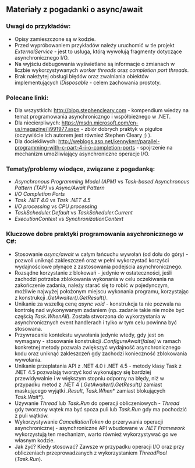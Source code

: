## Materiały z pogadanki o async/await

### Uwagi do przykładów:
* Opisy zamieszczone są w kodzie.
* Przed wypróbowaniem przykładów należy uruchomić w tle projekt *ExternalService* - jest to usługa, którą wywołują fragmenty dotyczące asynchronicznego I/O.
* Na wyjściu debugowania wyświetlane są informacje o zmianach w liczbie wykorzystywanych *worker threads* oraz *completion port threads*.
* Brak należytej obsługi błędów oraz zwalniania obiektów implementujących *IDisposable* - celem zachowania prostoty.

### Polecane linki:
* Dla wszystkich: http://blog.stephencleary.com - kompendium wiedzy na temat programowania asynchroniczngo i współbieżnego w .NET.
* Dla niecierpliwych: https://msdn.microsoft.com/en-us/magazine/jj991977.aspx - zbiór dobrych praktyk w pigułce (oczywiście ich autorem jest również Stephen Cleary ;) ).
* Dla dociekliwych: http://weblogs.asp.net/kennykerr/parallel-programming-with-c-part-4-i-o-completion-ports - spojrzenie na mechanizm umożliwiający asynchroniczne operacje I/O.

### Tematy/problemy wiodące, związane z pogadanką:
* *Asynchronous Programming Model (APM)* vs *Task-based Asynchronous Pattern (TAP)* vs *Async/Await Pattern* 
* *I/O Completion Ports*
* *Task .NET 4.0* vs *Task .NET 4.5*
* *I/O processing* vs *CPU processing*
* *TaskScheduler.Default* vs *TaskScheduler.Current*
* *ExecutionContext* vs *SynchronizationContext*

### Kluczowe dobre praktyki programowania asychronicznego w C#:
* Stosowanie *async/await* w całym łańcuchu wywołań (od dołu do góry) - pozwoli uniknąć zakleszczeń oraz w pełni wykorzystać korzyści wydajnościowe płynące z zastosowania podejścia asynchronicznego.
* Rozsądne korzystanie z blokowań - jedynie w ostateczności, jeśli zachodzi potrzeba zblokowania wykonania w celu oczekiwania na zakończenie zadania, należy starać się to robić w pojedynczym, możliwie najwyżej położonym miejscu wykonania programu, korzystając z konstrukcji *.GetAwaiter().GetResult()*.
* Unikanie za wszelką cenę *async void* - konstrukcja ta nie pozwala na kontrolę nad wykonywanym zadaniem (np. zadanie takie nie może być częścią *Task.WhenAll*). Została stworzona do wykorzystania w asynchronicznych event handlerach i tylko w tym celu powinna być stosowana.
* Przywracanie kontekstu wywołania jedynie wtedy, gdy jest on wymagany - stosowanie konstrukcji *.ConfigureAwait(false)* w ramach konkretnej metody pozwala zwiększyć wydajność asynchronicznego kodu oraz uniknąć zakleszczeń gdy zachodzi konieczność zblokowania wywołania.
* Unikanie przeplatania API z .NET 4.0 i .NET 4.5 - metody klasy Task z .NET 4.5 pozwalają tworzyć kod wykonujący się bardziej przewidywalnie i w większym stopniu odporny na błędy, niż w przypadku metod z .NET 4 (*.GetAwaiter().GetResult()* zamiast maskującego wyjątki *.Result*, *Task.When** zamiast blokujących *Task.Wait**).
* Używanie *Thread* lub *Task.Run* do operacji obliczeniowych - *Thread* gdy tworzony wątek ma być spoza puli lub *Task.Run* gdy ma pochodzić z puli wątków.
* Wykorzystywanie *CancellationToken* do przerywania operacji asynchronicznej - asynchroniczne API wbudowane w *.NET Framework* wykorzystują ten mechanizm, warto również wykorzystywać go we własnym kodzie.
* Jak żyć? Kiedy stosować? Zawsze w przypadku operacji I/O oraz przy obliczeniach przeprowadzanych z wykorzystaniem *ThreadPool* (*Task.Run*).